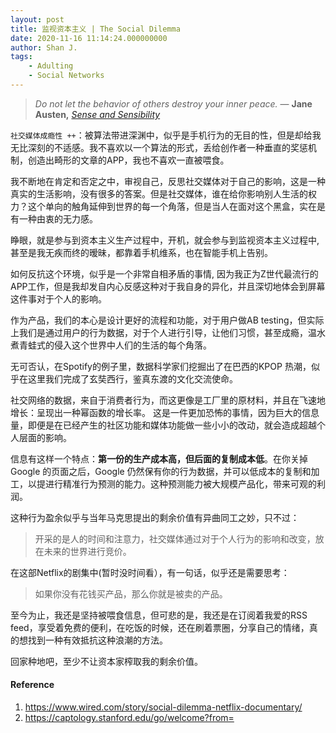 ```yaml
---
layout: post
title: 监视资本主义 | The Social Dilemma
date: 2020-11-16 11:14:24.000000000
author: Shan J.
tags:
    - Adulting
    - Social Networks
---
```


> *Do not let the behavior of others destroy your inner peace.* ― **Jane Austen,** *[Sense and Sensibility](https://www.goodreads.com/work/quotes/2809709)*

`社交媒体成瘾性 ++`：被算法带进深渊中，似乎是手机行为的无目的性，但是却给我无比深刻的不适感。我不喜欢以一个算法的形式，丢给创作者一种垂直的奖惩机制，创造出畸形的文章的APP，我也不喜欢一直被喂食。

我不断地在肯定和否定之中，审视自己，反思社交媒体对于自己的影响，这是一种真实的生活影响，没有很多的答案。但是社交媒体，谁在给你影响别人生活的权力？这个单向的触角延伸到世界的每一个角落，但是当人在面对这个黑盒，实在是有一种由衷的无力感。

睁眼，就是参与到资本主义生产过程中，开机，就会参与到监视资本主义过程中, 甚至是我无疾而终的暧昧，都靠着手机维系，也在智能手机上告别。

如何反抗这个环境，似乎是一个非常自相矛盾的事情, 因为我正为Z世代最流行的APP工作，但是我却发自内心反感这种对于我自身的异化，并且深切地体会到屏幕这件事对于个人的影响。

作为产品，我们的本心是设计更好的流程和功能，对于用户做AB testing，但实际上我们是通过用户的行为数据，对于个人进行引导，让他们习惯，甚至成瘾，温水煮青蛙式的侵入这个世界中人们的生活的每个角落。

无可否认，在Spotify的例子里，数据科学家们挖掘出了在巴西的KPOP 热潮，似乎在这里我们完成了玄奘西行，鉴真东渡的文化交流使命。

社交网络的数据，来自于消费者行为，而这更像是工厂里的原材料，并且在飞速地增长：呈现出一种幂函数的增长率。 这是一件更加恐怖的事情，因为巨大的信息量，即便是在已经产生的社区功能和媒体功能做一些小小的改动，就会造成超越个人层面的影响。

信息有这样一个特点：**第一份的生产成本高，但后面的复制成本低**。在你关掉 Google 的页面之后，Google 仍然保有你的行为数据，并可以低成本的复制和加工，以提进行精准行为预测的能力。这种预测能力被大规模产品化，带来可观的利润。

这种行为盈余似乎与当年马克思提出的剩余价值有异曲同工之妙，只不过：

>  开采的是人的时间和注意力，社交媒体通过对于个人行为的影响和改变，放在未来的世界进行竞价。

在这部Netflix的剧集中(暂时没时间看），有一句话，似乎还是需要思考：

> 如果你没有花钱买产品，那么你就是被卖的产品。

至今为止，我还是坚持被喂食信息，但可悲的是，我还是在订阅着我爱的RSS feed，享受着免费的便利，在吃饭的时候，还在刷着票圈，分享自己的情绪，真的想找到一种有效抵抗这种浪潮的方法。

回家种地吧，至少不让资本家榨取我的剩余价值。


#### Reference

1. https://www.wired.com/story/social-dilemma-netflix-documentary/
2. https://captology.stanford.edu/go/welcome?from=

